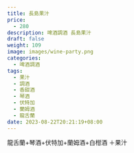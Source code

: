 ```yaml
---
title: 長島果汁
price:
  - 280
description: 啤酒調酒 長島果汁
draft: false
weight: 109
image: images/wine-party.png
categories:
  - 啤酒調酒
tags:
  - 果汁
  - 調酒
  - 香甜酒
  - 琴酒
  - 伏特加
  - 蘭姆酒
  - 龍舌蘭
date: 2023-08-22T20:21:19+08:00
---
```

 龍舌蘭+琴酒+伏特加+蘭姆酒+白柑酒 ＋果汁
